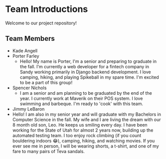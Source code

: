 # Team Introductions

Welcome to our project repository!

## Team Members

- Kade Angell
- Porter Farley
  - Hello! My name is Porter, I'm a senior and preparing to graduate in the fall. I'm currently a web developer for a fintech company in Sandy working primarily in Django backend development. I love camping, hiking, and playing Spikeball in my spare time. I'm excited to be a part of this group!
- Spencer Nichols
    - I am a senior and am planning to be graduated by the end of the year. I currently work at Maverik on their POS system. I love swimming and barbeque. I'm ready to 'cook' with this team.
- Jimmy LeBaron
 - Hello! I am also in my senior year and will graduate with my Bachelors in Computer Science in the fall. My wife and I are living the dream with our 8 month old son, Leo. He keeps us smiling every day. I have been working for the State of Utah for almost 2 years now, building up the automated testing team. I too enjoy rock climbing (if you count bouldering indoors 😂), camping, hiking, and watching movies. If you ever see me in person, I will be wearing shorts, a t-shirt, and one of my fare to many pairs of Teva sandals.
